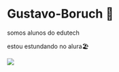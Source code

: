 # Gustavo-Boruch 🖤

somos alunos do edutech

estou estundando no alura🏖️

![](https://tenor.com/pt-BR/view/cat-dance-chinese-dancing-gif-10316371072786580027)

